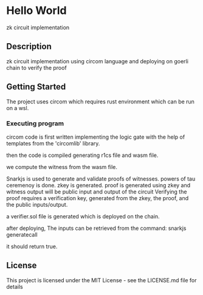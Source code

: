 # Hello World

zk circuit implementation

## Description

zk circuit implementation using circom language and deploying on goerli chain to verify the proof 

## Getting Started
The project uses circom which requires rust environment which can be run on a wsl. 

### Executing program
circom code is first written implementing the logic gate with the help of templates from the 'circomlib' library. 

then the code is compiled generating r1cs file and wasm file. 

we compute the witness from the wasm file. 

Snarkjs is used to generate and validate proofs of witnesses. 
powers of tau ceremenoy is done. 
zkey is generated. 
proof is generated using zkey and witness output will be public input and output of the circuit
Verifying the proof requires a verification key, generated from the zkey, the proof, and the public inputs/output.

a verifier.sol file is generated which is deployed on the chain. 

after deploying, The inputs can be retrieved from the command: snarkjs generatecall

it should return true. 


## License

This project is licensed under the MIT License - see the LICENSE.md file for details
